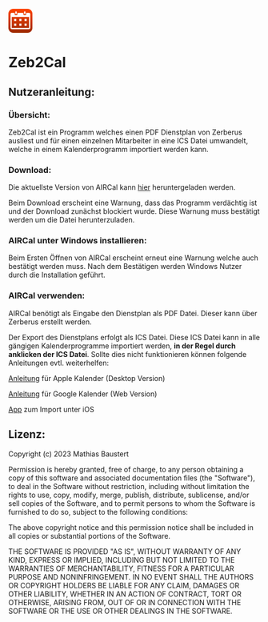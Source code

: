 ![image](zeb2cal_logo.png)
# Zeb2Cal

## Nutzeranleitung:

### Übersicht:
Zeb2Cal ist ein Programm welches einen PDF Dienstplan von Zerberus ausliest und für einen einzelnen Mitarbeiter in eine ICS Datei umwandelt, welche in einem Kalenderprogramm importiert werden kann.

### Download:
Die aktuellste Version von AIRCal kann [hier]() heruntergeladen werden.

Beim Download erscheint eine Warnung, dass das Programm verdächtig ist und der Download zunächst blockiert wurde. Diese Warnung muss bestätigt werden um die Datei herunterzuladen.

### AIRCal unter Windows installieren:
Beim Ersten Öffnen von AIRCal erscheint erneut eine Warnung welche auch bestätigt werden muss. Nach dem Bestätigen werden Windows Nutzer durch die Installation geführt.

### AIRCal verwenden:
AIRCal benötigt als Eingabe den Dienstplan als PDF Datei. Dieser kann über Zerberus erstellt werden. 

Der Export des Dienstplans erfolgt als ICS Datei. Diese ICS Datei kann in alle gängigen Kalenderprogramme importiert werden, **in der Regel durch anklicken der ICS Datei**. Sollte dies nicht funktionieren können folgende Anleitungen evtl. weiterhelfen:

[Anleitung](https://support.apple.com/de-de/guide/calendar/icl1023/mac) für Apple Kalender (Desktop Version)

[Anleitung](https://support.google.com/calendar/answer/37118?hl=de&co=GENIE.Platform%3DDesktop&oco=1) für Google Kalender (Web Version)

[App](https://routinehub.co/shortcut/7005/) zum Import unter iOS

## Lizenz:

Copyright (c) 2023 Mathias Baustert

Permission is hereby granted, free of charge, to any person obtaining a copy of this software and associated documentation files (the "Software"), to deal in the Software without restriction, including without limitation the rights to use, copy, modify, merge, publish, distribute, sublicense, and/or sell copies of the Software, and to permit persons to whom the Software is furnished to do so, subject to the following conditions:

The above copyright notice and this permission notice shall be included in all copies or substantial portions of the Software.

THE SOFTWARE IS PROVIDED "AS IS", WITHOUT WARRANTY OF ANY KIND, EXPRESS OR IMPLIED, INCLUDING BUT NOT LIMITED TO THE WARRANTIES OF MERCHANTABILITY, FITNESS FOR A PARTICULAR PURPOSE AND NONINFRINGEMENT. IN NO EVENT SHALL THE AUTHORS OR COPYRIGHT HOLDERS BE LIABLE FOR ANY CLAIM, DAMAGES OR OTHER LIABILITY, WHETHER IN AN ACTION OF CONTRACT, TORT OR OTHERWISE, ARISING FROM, OUT OF OR IN CONNECTION WITH THE SOFTWARE OR THE USE OR OTHER DEALINGS IN THE SOFTWARE.

